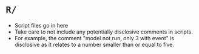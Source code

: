 # `R/`

* Script files go in here
* Take care to not include any potentially disclosive comments in scripts. 
* For example, the comment "model not run, only 3 with event" is disclosive as it relates to a number smaller than or equal to five. 